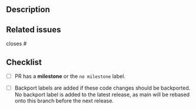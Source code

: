 ## Description

<!-- Please explain the changes you made here. -->

## Related issues

<!-- Which issues are closed by this PR or are related -->

closes #

## Checklist

- [ ] PR has a **milestone** or the `no milestone` label.
- [ ] Backport labels are added if these code changes should be backported. No backport label is added to the latest release, as main will be rebased onto this branch before the next release.

